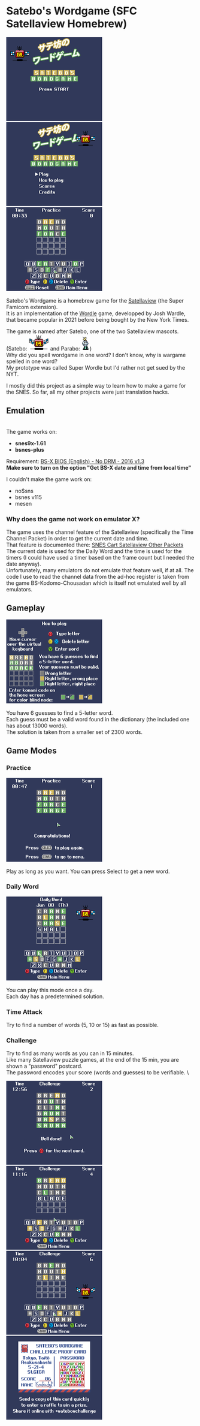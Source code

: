 # Satebo's Wordgame (SFC Satellaview Homebrew)

![00](screenshots/00.png) ![00](screenshots/01.png) ![00](screenshots/02.png)

Satebo's Wordgame is a homebrew game for the [Satellaview](https://en.wikipedia.org/wiki/Satellaview) (the Super Famicom extension). \
It is an implementation of the [Wordle](https://en.wikipedia.org/wiki/Wordle) game, developped by Josh Wardle, that became popular in 2021 before being bought by the New York Times.

The game is named after Satebo, one of the two Satellaview mascots. (Satebo: ![00](screenshots/satebo.png) and Parabo: ![00](screenshots/parabo.png)) \
Why did you spell wordgame in one word? I don't know, why is wargame spelled in one word? \
My prototype was called Super Wordle but I'd rather not get sued by the NYT.

I mostly did this project as a simple way to learn how to make a game for the SNES. So far, all my other projects were just translation hacks.

## Emulation
\
The game works on:
- **snes9x-1.61**
- **bsnes-plus**

Requirement: [BS-X BIOS (English) - No DRM - 2016 v1.3](https://project.satellaview.org/downloads.htm) \
**Make sure to turn on the option "Get BS-X date and time from local time"**

I couldn't make the game work on:
- no$sns
- bsnes v115
- mesen

### Why does the game not work on emulator X?

The game uses the channel feature of the Satellaview (specifically the Time Channel Packet) in order to get the current date and time.\
That feature is documented there: [SNES Cart Satellaview Other Packets](https://problemkaputt.de/fullsnes.htm#snescartsatellaviewotherpackets) \
The current date is used for the Daily Word and the time is used for the timers (I could have used a timer based on the frame count but I needed the date anyway).\
Unfortunately, many emulators do not emulate that feature well, if at all. The code I use to read the channel data from the ad-hoc register is taken from the game BS-Kodomo-Chousadan which is itself not emulated well by all emulators.

## Gameplay

![00](screenshots/06.png)

You have 6 guesses to find a 5-letter word. \
Each guess must be a valid word found in the dictionary (the included one has about 13000 words). \
The solution is taken from a smaller set of 2300 words.

## Game Modes

### Practice

![00](screenshots/04.png)

Play as long as you want. You can press Select to get a new word.

### Daily Word

![00](screenshots/05.png)

You can play this mode once a day. \
Each day has a predetermined solution.

### Time Attack

Try to find a number of words (5, 10 or 15) as fast as possible.

### Challenge

Try to find as many words as you can in 15 minutes. \
Like many Satellaview puzzle games, at the end of the 15 min, you are shown a "password" postcard. \
The password encodes your score (words and guesses) to be verifiable. \


![00](screenshots/10.png) ![00](screenshots/11.png) \
![00](screenshots/12.png) ![00](screenshots/13.png)